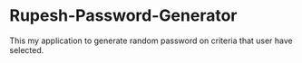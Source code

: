 # Rupesh-Password-Generator
This my application to generate random password on criteria that user have selected.

